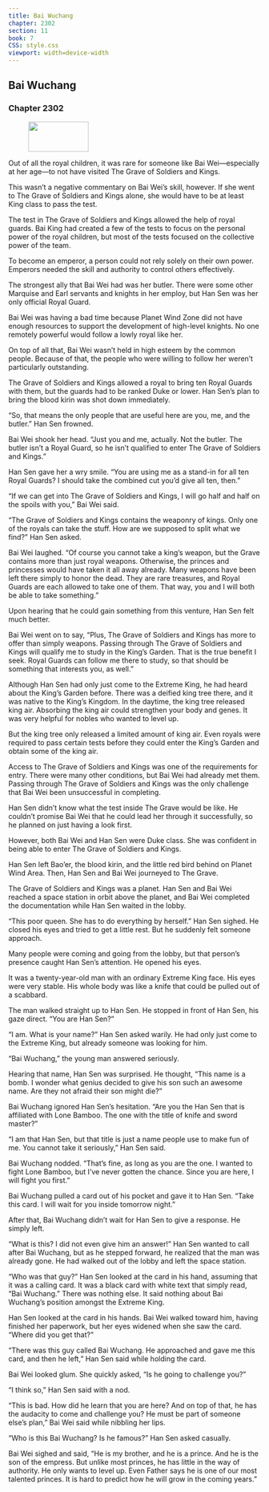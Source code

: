 ```yaml
---
title: Bai Wuchang
chapter: 2302
section: 11
book: 7
CSS: style.css
viewport: width=device-width
---
```


## Bai Wuchang

### Chapter 2302

<figure>
	<img src="../Images/gem.gif" alt="" id="gem" width="120" height="60" />
</figure>

Out of all the royal children, it was rare for someone like Bai Wei—especially at her age—to not have visited The Grave of Soldiers and Kings.

This wasn’t a negative commentary on Bai Wei’s skill, however. If she went to The Grave of Soldiers and Kings alone, she would have to be at least King class to pass the test.

The test in The Grave of Soldiers and Kings allowed the help of royal guards. Bai King had created a few of the tests to focus on the personal power of the royal children, but most of the tests focused on the collective power of the team.

To become an emperor, a person could not rely solely on their own power. Emperors needed the skill and authority to control others effectively.

The strongest ally that Bai Wei had was her butler. There were some other Marquise and Earl servants and knights in her employ, but Han Sen was her only official Royal Guard.

Bai Wei was having a bad time because Planet Wind Zone did not have enough resources to support the development of high-level knights. No one remotely powerful would follow a lowly royal like her.

On top of all that, Bai Wei wasn’t held in high esteem by the common people. Because of that, the people who were willing to follow her weren’t particularly outstanding.

The Grave of Soldiers and Kings allowed a royal to bring ten Royal Guards with them, but the guards had to be ranked Duke or lower. Han Sen’s plan to bring the blood kirin was shot down immediately.

“So, that means the only people that are useful here are you, me, and the butler.” Han Sen frowned.

Bai Wei shook her head. “Just you and me, actually. Not the butler. The butler isn’t a Royal Guard, so he isn’t qualified to enter The Grave of Soldiers and Kings.”

Han Sen gave her a wry smile. “You are using me as a stand-in for all ten Royal Guards? I should take the combined cut you’d give all ten, then.”

“If we can get into The Grave of Soldiers and Kings, I will go half and half on the spoils with you,” Bai Wei said.

“The Grave of Soldiers and Kings contains the weaponry of kings. Only one of the royals can take the stuff. How are we supposed to split what we find?” Han Sen asked.

Bai Wei laughed. “Of course you cannot take a king’s weapon, but the Grave contains more than just royal weapons. Otherwise, the princes and princesses would have taken it all away already. Many weapons have been left there simply to honor the dead. They are rare treasures, and Royal Guards are each allowed to take one of them. That way, you and I will both be able to take something.”

Upon hearing that he could gain something from this venture, Han Sen felt much better.

Bai Wei went on to say, “Plus, The Grave of Soldiers and Kings has more to offer than simply weapons. Passing through The Grave of Soldiers and Kings will qualify me to study in the King’s Garden. That is the true benefit I seek. Royal Guards can follow me there to study, so that should be something that interests you, as well.”

Although Han Sen had only just come to the Extreme King, he had heard about the King’s Garden before. There was a deified king tree there, and it was native to the King’s Kingdom. In the daytime, the king tree released king air. Absorbing the king air could strengthen your body and genes. It was very helpful for nobles who wanted to level up.

But the king tree only released a limited amount of king air. Even royals were required to pass certain tests before they could enter the King’s Garden and obtain some of the king air.

Access to The Grave of Soldiers and Kings was one of the requirements for entry. There were many other conditions, but Bai Wei had already met them. Passing through The Grave of Soldiers and Kings was the only challenge that Bai Wei been unsuccessful in completing.

Han Sen didn’t know what the test inside The Grave would be like. He couldn’t promise Bai Wei that he could lead her through it successfully, so he planned on just having a look first.

However, both Bai Wei and Han Sen were Duke class. She was confident in being able to enter The Grave of Soldiers and Kings.

Han Sen left Bao’er, the blood kirin, and the little red bird behind on Planet Wind Area. Then, Han Sen and Bai Wei journeyed to The Grave.

The Grave of Soldiers and Kings was a planet. Han Sen and Bai Wei reached a space station in orbit above the planet, and Bai Wei completed the documentation while Han Sen waited in the lobby.

“This poor queen. She has to do everything by herself.” Han Sen sighed. He closed his eyes and tried to get a little rest. But he suddenly felt someone approach.

Many people were coming and going from the lobby, but that person’s presence caught Han Sen’s attention. He opened his eyes.

It was a twenty-year-old man with an ordinary Extreme King face. His eyes were very stable. His whole body was like a knife that could be pulled out of a scabbard.

The man walked straight up to Han Sen. He stopped in front of Han Sen, his gaze direct. “You are Han Sen?”

“I am. What is your name?” Han Sen asked warily. He had only just come to the Extreme King, but already someone was looking for him.

“Bai Wuchang,” the young man answered seriously.

Hearing that name, Han Sen was surprised. He thought, “This name is a bomb. I wonder what genius decided to give his son such an awesome name. Are they not afraid their son might die?”

Bai Wuchang ignored Han Sen’s hesitation. “Are you the Han Sen that is affiliated with Lone Bamboo. The one with the title of knife and sword master?”

“I am that Han Sen, but that title is just a name people use to make fun of me. You cannot take it seriously,” Han Sen said.

Bai Wuchang nodded. “That’s fine, as long as you are the one. I wanted to fight Lone Bamboo, but I’ve never gotten the chance. Since you are here, I will fight you first.”

Bai Wuchang pulled a card out of his pocket and gave it to Han Sen. “Take this card. I will wait for you inside tomorrow night.”

After that, Bai Wuchang didn’t wait for Han Sen to give a response. He simply left.

“What is this? I did not even give him an answer!” Han Sen wanted to call after Bai Wuchang, but as he stepped forward, he realized that the man was already gone. He had walked out of the lobby and left the space station.

“Who was that guy?” Han Sen looked at the card in his hand, assuming that it was a calling card. It was a black card with white text that simply read, “Bai Wuchang.” There was nothing else. It said nothing about Bai Wuchang’s position amongst the Extreme King.

Han Sen looked at the card in his hands. Bai Wei walked toward him, having finished her paperwork, but her eyes widened when she saw the card. “Where did you get that?”

“There was this guy called Bai Wuchang. He approached and gave me this card, and then he left,” Han Sen said while holding the card.

Bai Wei looked glum. She quickly asked, “Is he going to challenge you?”

“I think so,” Han Sen said with a nod.

“This is bad. How did he learn that you are here? And on top of that, he has the audacity to come and challenge you? He must be part of someone else’s plan,” Bai Wei said while nibbling her lips.

“Who is this Bai Wuchang? Is he famous?” Han Sen asked casually.

Bai Wei sighed and said, “He is my brother, and he is a prince. And he is the son of the empress. But unlike most princes, he has little in the way of authority. He only wants to level up. Even Father says he is one of our most talented princes. It is hard to predict how he will grow in the coming years.”